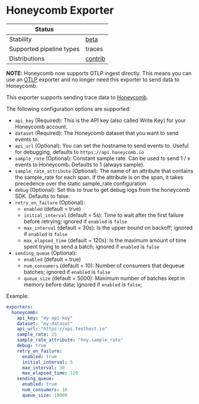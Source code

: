 # Honeycomb Exporter

| Status                   |           |
| ------------------------ |-----------|
| Stability                | [beta]    |
| Supported pipeline types | traces    |
| Distributions            | [contrib] |

**NOTE:** Honeycomb now supports OTLP ingest directly. This means you can use an [OTLP](https://github.com/open-telemetry/opentelemetry-collector/tree/main/exporter/otlpexporter) exporter and no longer need this exporter to send data to Honeycomb.

This exporter supports sending trace data to [Honeycomb](https://www.honeycomb.io).

The following configuration options are supported:

* `api_key` (Required): This is the API key (also called Write Key) for your Honeycomb account.
* `dataset` (Required): The Honeycomb dataset that you want to send events to.
* `api_url` (Optional): You can set the hostname to send events to. Useful for debugging, defaults to `https://api.honeycomb.io`
* `sample_rate` (Optional): Constant sample rate. Can be used to send 1 / x events to Honeycomb. Defaults to 1 (always sample).
* `sample_rate_attribute` (Optional): The name of an attribute that contains the sample_rate for each span. If the attribute is on the span, it takes precedence over the static sample_rate configuration
* `debug` (Optional): Set this to true to get debug logs from the honeycomb SDK. Defaults to false.
* `retry_on_failure` (Optional):
  - `enabled` (default = true)
  - `initial_interval` (default = 5s): Time to wait after the first failure before retrying; ignored if `enabled` is `false`
  - `max_interval` (default = 30s): Is the upper bound on backoff; ignored if `enabled` is `false`
  - `max_elapsed_time` (default = 120s): Is the maximum amount of time spent trying to send a batch; ignored if `enabled` is `false`
* `sending_queue` (Optional):
  - `enabled` (default = true)
  - `num_consumers` (default = 10): Number of consumers that dequeue batches; ignored if `enabled` is `false`
  - `queue_size` (default = 5000): Maximum number of batches kept in memory before data; ignored if `enabled` is `false`;

Example:

```yaml
exporters:
  honeycomb:
    api_key: "my-api-key"
    dataset: "my-dataset"
    api_url: "https://api.testhost.io"
    sample_rate: 25
    sample_rate_attribute: "hny.sample_rate"
    debug: true
    retry_on_failure:
      enabled: true
      initial_interval: 5
      max_interval: 30
      max_elapsed_time: 120
    sending_queue:
      enabled: true
      num_consumers: 10
      queue_size: 10000
```

[beta]:https://github.com/open-telemetry/opentelemetry-collector#beta
[contrib]:https://github.com/open-telemetry/opentelemetry-collector-releases/tree/main/distributions/otelcol-contrib